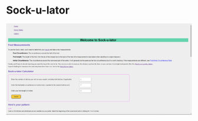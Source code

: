 # Sock-u-lator

![Banner](https://raw.githubusercontent.com/SarahKJohnson/Sock-u-lator/main/images/readme.png?token=AUDANPVRAT223UYXNYALFZTAULKZW)